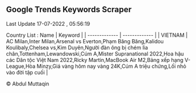 

## Google Trends Keywords Scraper 
 
Last Update 17-07-2022 , 05:56:19

Country List :
 Name  | Keyword |
| ------------- | ------------- |
| VIETNAM | AC Milan,Inter Milan,Arsenal vs Everton,Phạm Băng Băng,Kalidou Koulibaly,Chelsea vs,Kim Duyên,Người đàn ông bị chém lìa chân,Tottenham,Lewandowski,Cúm A,Mister Supranational 2022,Hoa hậu các Dân tộc Việt Nam 2022,Ricky Martin,MacBook Air M2,Bảng xếp hạng V-League,Hòa Minzy,Giá vàng hôm nay vàng 24K,Cúm A triệu chứng,Lối nhỏ vào đời tập cuối |



© Abdul Muttaqin 
